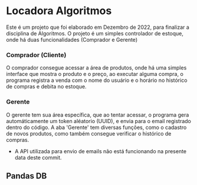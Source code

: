 # Locadora Algoritmos
Este é um projeto que foi elaborado em Dezembro de 2022, para finalizar a disciplina de Algoritmos.
O projeto é um simples controlador de estoque, onde há duas funcionalidades (Comprador e Gerente)

### Comprador (Cliente)
O comprador consegue acessar a área de produtos, onde há uma simples interface que mostra o produto e o preço, 
ao executar alguma compra, o programa registra a venda com o nome do usuário e o horário no histórico de compras e debita no estoque.

### Gerente
O gerente tem sua área específica, que ao tentar acessar, o programa gera automáticamente um token aléatorio (UUID), e envia para o email registrado dentro do código.
A aba 'Gerente' tem diversas funções, como o cadastro de novos produtos, como também consegue verificar o histórico de compras.

* A API utilizada para envio de emails não está funcionando na presente data deste commit.
  
## Pandas DB



